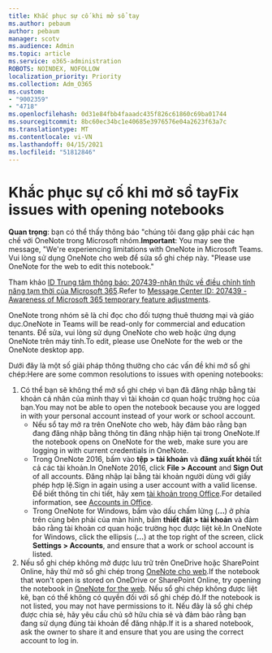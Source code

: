 ```yaml
---
title: Khắc phục sự cố khi mở sổ tay
ms.author: pebaum
author: pebaum
manager: scotv
ms.audience: Admin
ms.topic: article
ms.service: o365-administration
ROBOTS: NOINDEX, NOFOLLOW
localization_priority: Priority
ms.collection: Adm_O365
ms.custom:
- "9002359"
- "4718"
ms.openlocfilehash: 0d31e84fbb4faaadc435f826c61860c69ba01744
ms.sourcegitcommit: 8bc60ec34bc1e40685e3976576e04a2623f63a7c
ms.translationtype: MT
ms.contentlocale: vi-VN
ms.lasthandoff: 04/15/2021
ms.locfileid: "51812846"
---
```

# <a name="fix-issues-with-opening-notebooks"></a><span data-ttu-id="0916f-102">Khắc phục sự cố khi mở sổ tay</span><span class="sxs-lookup"><span data-stu-id="0916f-102">Fix issues with opening notebooks</span></span>

<span data-ttu-id="0916f-103">**Quan trọng**: bạn có thể thấy thông báo "chúng tôi đang gặp phải các hạn chế với OneNote trong Microsoft nhóm.</span><span class="sxs-lookup"><span data-stu-id="0916f-103">**Important**: You may see the message, "We're experiencing limitations with OneNote in Microsoft Teams.</span></span> <span data-ttu-id="0916f-104">Vui lòng sử dụng OneNote cho web để sửa sổ ghi chép này. "</span><span class="sxs-lookup"><span data-stu-id="0916f-104">Please use OneNote for the web to edit this notebook."</span></span>

<span data-ttu-id="0916f-105">Tham khảo [ID Trung tâm thông báo: 207439-nhận thức về điều chỉnh tính năng tạm thời của Microsoft 365](https://admin.microsoft.com/Adminportal/Home?source=applauncher#MessageCenter?id=MC207439).</span><span class="sxs-lookup"><span data-stu-id="0916f-105">Refer to [Message Center ID: 207439 - Awareness of Microsoft 365 temporary feature adjustments](https://admin.microsoft.com/Adminportal/Home?source=applauncher#MessageCenter?id=MC207439).</span></span>

<span data-ttu-id="0916f-106">OneNote trong nhóm sẽ là chỉ đọc cho đối tượng thuê thương mại và giáo dục.</span><span class="sxs-lookup"><span data-stu-id="0916f-106">OneNote in Teams will be read-only for commercial and education tenants.</span></span> <span data-ttu-id="0916f-107">Để sửa, vui lòng sử dụng OneNote cho web hoặc ứng dụng OneNote trên máy tính.</span><span class="sxs-lookup"><span data-stu-id="0916f-107">To edit, please use OneNote for the web or the OneNote desktop app.</span></span>

<span data-ttu-id="0916f-108">Dưới đây là một số giải pháp thông thường cho các vấn đề khi mở sổ ghi chép:</span><span class="sxs-lookup"><span data-stu-id="0916f-108">Here are some common resolutions to issues with opening notebooks:</span></span>

1. <span data-ttu-id="0916f-109">Có thể bạn sẽ không thể mở sổ ghi chép vì bạn đã đăng nhập bằng tài khoản cá nhân của mình thay vì tài khoản cơ quan hoặc trường học của bạn.</span><span class="sxs-lookup"><span data-stu-id="0916f-109">You may not be able to open the notebook because you are logged in with your personal account instead of your work or school account.</span></span>
    - <span data-ttu-id="0916f-110">Nếu sổ tay mở ra trên OneNote cho web, hãy đảm bảo rằng bạn đang đăng nhập bằng thông tin đăng nhập hiện tại trong OneNote.</span><span class="sxs-lookup"><span data-stu-id="0916f-110">If the notebook opens on OneNote for the web, make sure you are logging in with current credentials in OneNote.</span></span>
    - <span data-ttu-id="0916f-111">Trong OneNote 2016, bấm vào **tệp > tài khoản** và **đăng xuất khỏi** tất cả các tài khoản.</span><span class="sxs-lookup"><span data-stu-id="0916f-111">In OneNote 2016, click **File > Account** and **Sign Out** of all accounts.</span></span> <span data-ttu-id="0916f-112">Đăng nhập lại bằng tài khoản người dùng với giấy phép hợp lệ.</span><span class="sxs-lookup"><span data-stu-id="0916f-112">Sign in again using a user account with a valid license.</span></span> <span data-ttu-id="0916f-113">Để biết thông tin chi tiết, hãy xem [tài khoản trong Office](https://support.office.com/article/accounts-in-office-628ea040-f265-49de-b986-be09c3ebf8a9).</span><span class="sxs-lookup"><span data-stu-id="0916f-113">For detailed information, see [Accounts in Office](https://support.office.com/article/accounts-in-office-628ea040-f265-49de-b986-be09c3ebf8a9).</span></span> 
    - <span data-ttu-id="0916f-114">Trong OneNote for Windows, bấm vào dấu chấm lửng (**...**) ở phía trên cùng bên phải của màn hình, bấm **thiết đặt > tài khoản** và đảm bảo rằng tài khoản cơ quan hoặc trường học được liệt kê.</span><span class="sxs-lookup"><span data-stu-id="0916f-114">In OneNote for Windows, click the ellipsis (**…**) at the top right of the screen, click **Settings > Accounts**, and ensure that a work or school account is listed.</span></span> 
2. <span data-ttu-id="0916f-115">Nếu sổ ghi chép không mở được lưu trữ trên OneDrive hoặc SharePoint Online, hãy thử mở sổ ghi chép trong [OneNote cho web](https://onenote.com).</span><span class="sxs-lookup"><span data-stu-id="0916f-115">If the notebook that won't open is stored on OneDrive or SharePoint Online, try opening the notebook in [OneNote for the web](https://onenote.com).</span></span> <span data-ttu-id="0916f-116">Nếu sổ ghi chép không được liệt kê, bạn có thể không có quyền đối với sổ ghi chép đó.</span><span class="sxs-lookup"><span data-stu-id="0916f-116">If the notebook is not listed, you may not have permissions to it.</span></span> <span data-ttu-id="0916f-117">Nếu đây là sổ ghi chép được chia sẻ, hãy yêu cầu chủ sở hữu chia sẻ và đảm bảo rằng bạn đang sử dụng đúng tài khoản để đăng nhập.</span><span class="sxs-lookup"><span data-stu-id="0916f-117">If it is a shared notebook, ask the owner to share it and ensure that you are using the correct account to log in.</span></span>
